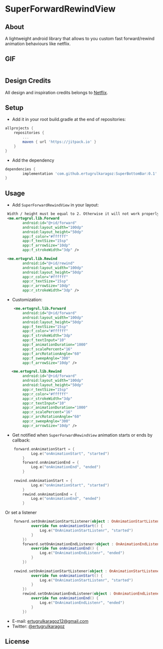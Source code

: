 # SuperForwardRewindView

## About
A lightweight android library that allows to you custom fast forward/rewind animation behaviours like netflix.

## GIF
<img src=""/>

## Design Credits
All design and inspiration credits belongs to [Netflix](https://play.google.com/store/apps/details?id=com.netflix.mediaclient&hl=tr).


## Setup
- Add it in your root build.gradle at the end of repositories:
```gradle
allprojects {
	repositories {
		...
		maven { url 'https://jitpack.io' }
	}
}
```
- Add the dependency
```gradle
dependencies {
        implementation 'com.github.ertugrulkaragoz:SuperBottomBar:0.1'
}
```

## Usage

- Add `SuperForwardRewindView` in your layout:
```xml
 Width / height must be equal to 2. Otherwise it will not work properly.
 <me.ertugrul.lib.Forward
        android:id="@+id/forward"
        android:layout_width="100dp"
        android:layout_height="50dp"
        app:f_color="#ffffff"
        app:f_textSize="15sp"
        app:f_arrowSize="10dp"
        app:f_strokeWidth="3dp" />

 <me.ertugrul.lib.Rewind
        android:id="@+id/rewind"
        android:layout_width="100dp"
        android:layout_height="50dp"
        app:r_color="#ffffff"
        app:r_textSize="15sp"
        app:r_arrowSize="10dp"
        app:r_strokeWidth="3dp" />
```
-   Customization:
```xml
    <me.ertugrul.lib.Forward
        android:id="@+id/forward"
        android:layout_width="100dp"
        android:layout_height="50dp"
        app:f_textSize="15sp"
        app:f_color="#ffffff"
        app:f_strokeWidth="3dp"
        app:f_textInput="10"
        app:f_animationDuration="1000"
        app:f_scalePercent="16"
        app:f_arcRotationAngle="60"
        app:f_sweepAngle="300"
        app:f_arrowSize="10dp" />

   <me.ertugrul.lib.Rewind
        android:id="@+id/forward"
        android:layout_width="100dp"
        android:layout_height="50dp"
        app:r_textSize="15sp"
        app:r_color="#ffffff"
        app:r_strokeWidth="3dp"
        app:r_textInput="10"
        app:r_animationDuration="1000"
        app:r_scalePercent="16"
        app:r_arcRotationAngle="60"
        app:r_sweepAngle="300"
        app:r_arrowSize="10dp" />
```

-   Get notified when `SuperForwardRewindView` animation starts or ends by callback:
```kotlin
	forward.onAnimationStart = {
            Log.e("onAnimationStart", "started")
        }
        forward.onAnimationEnd = {
            Log.e("onAnimationEnd", "ended")
        }
	
	rewind.onAnimationStart = {
            Log.e("onAnimationStart", "started")
        }
        rewind.onAnimationEnd = {
            Log.e("onAnimationEnd", "ended")
        }
```
Or set a listener
```kotlin 
	forward.setOnAnimationStartListener(object : OnAnimationStartListener {
            override fun onAnimationStart() {
                Log.e("OnAnimationStartListenr", "started")
            }
        })
        forward.setOnAnimationEndListener(object : OnAnimationEndListener {
            override fun onAnimationEnd() {
                Log.e("OnAnimationEndListenr", "ended")
            }
        })
	
	rewind.setOnAnimationStartListener(object : OnAnimationStartListener {
            override fun onAnimationStart() {
                Log.e("OnAnimationStartListenr", "started")
            }
        })
        rewind.setOnAnimationEndListener(object : OnAnimationEndListener {
            override fun onAnimationEnd() {
                Log.e("OnAnimationEndListenr", "ended")
            }
        })
```



- E-mail: ertugrulkaragoz12@gmail.com
- Twitter: [@ertugruIkaragoz](https://twitter.com/ertugruIkaragoz)

## License
